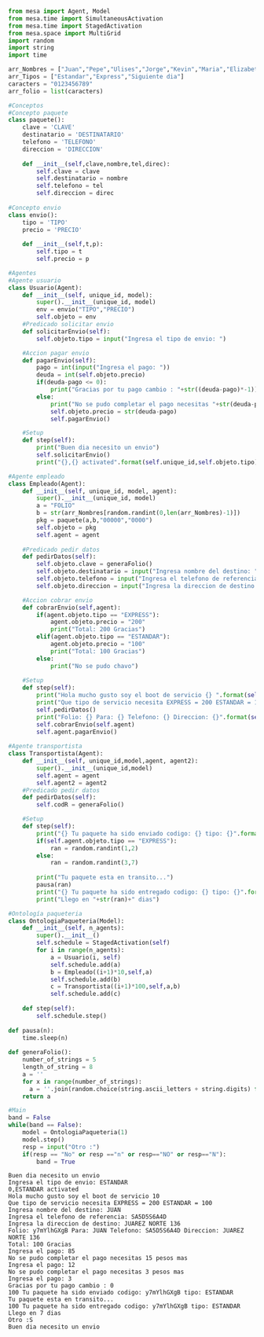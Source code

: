 ```python
from mesa import Agent, Model
from mesa.time import SimultaneousActivation
from mesa.time import StagedActivation
from mesa.space import MultiGrid
import random
import string
import time

arr_Nombres = ["Juan","Pepe","Ulises","Jorge","Kevin","Maria","Elizabeth","Paulina","Ximena","Jose"]
arr_Tipos = ["Estandar","Express","Siguiente dia"]
caracters = "0123456789"
arr_folio = list(caracters)

#Conceptos
#Concepto paquete
class paquete():
    clave = 'CLAVE'
    destinatario = 'DESTINATARIO'
    telefono = 'TELEFONO'
    direccion = 'DIRECCION'
    
    def __init__(self,clave,nombre,tel,direc):
        self.clave = clave
        self.destinatario = nombre
        self.telefono = tel
        self.direccion = direc
        
#Concepto envio
class envio():
    tipo = 'TIPO'
    precio = 'PRECIO'
    
    def __init__(self,t,p):
        self.tipo = t
        self.precio = p

#Agentes
#Agente usuario
class Usuario(Agent): 
    def __init__(self, unique_id, model):
        super().__init__(unique_id, model)
        env = envio("TIPO","PRECIO")
        self.objeto = env
    #Predicado solicitar envio
    def solicitarEnvio(self):
        self.objeto.tipo = input("Ingresa el tipo de envio: ")

    #Accion pagar envio
    def pagarEnvio(self):
        pago = int(input("Ingresa el pago: "))
        deuda = int(self.objeto.precio)
        if(deuda-pago <= 0):
            print("Gracias por tu pago cambio : "+str((deuda-pago)*-1))
        else:
            print("No se pudo completar el pago necesitas "+str(deuda-pago)+" pesos mas")
            self.objeto.precio = str(deuda-pago)
            self.pagarEnvio()

    #Setup
    def step(self):
        print("Buen dia necesito un envio")
        self.solicitarEnvio()
        print("{},{} activated".format(self.unique_id,self.objeto.tipo))

#Agente empleado
class Empleado(Agent):
    def __init__(self, unique_id, model, agent):
        super().__init__(unique_id, model)
        a = "FOLIO"
        b = str(arr_Nombres[random.randint(0,len(arr_Nombres)-1)])
        pkg = paquete(a,b,"00000","0000")
        self.objeto = pkg
        self.agent = agent
        
    #Predicado pedir datos 
    def pedirDatos(self):
        self.objeto.clave = generaFolio()
        self.objeto.destinatario = input("Ingresa nombre del destino: ")
        self.objeto.telefono = input("Ingresa el telefono de referencia: ")
        self.objeto.direccion = input("Ingresa la direccion de destino: ")

    #Accion cobrar envio   
    def cobrarEnvio(self,agent):
        if(agent.objeto.tipo == "EXPRESS"):
            agent.objeto.precio = "200"
            print("Total: 200 Gracias")
        elif(agent.objeto.tipo == "ESTANDAR"):
            agent.objeto.precio = "100"
            print("Total: 100 Gracias")
        else:
            print("No se pudo chavo")
            
    #Setup      
    def step(self):
        print("Hola mucho gusto soy el boot de servicio {} ".format(self.unique_id))
        print("Que tipo de servicio necesita EXPRESS = 200 ESTANDAR = 100")
        self.pedirDatos()
        print("Folio: {} Para: {} Telefono: {} Direccion: {}".format(self.objeto.clave,self.objeto.destinatario,self.objeto.telefono,self.objeto.direccion))
        self.cobrarEnvio(self.agent)
        self.agent.pagarEnvio()
        
#Agente transportista   
class Transportista(Agent):
    def __init__(self, unique_id,model,agent, agent2):
        super().__init__(unique_id,model)
        self.agent = agent
        self.agent2 = agent2
    #Predicado pedir datos    
    def pedirDatos(self):
        self.codR = generaFolio()

    #Setup
    def step(self):
        print("{} Tu paquete ha sido enviado codigo: {} tipo: {}".format(self.unique_id,self.agent2.objeto.clave,self.agent.objeto.tipo))
        if(self.agent.objeto.tipo == "EXPRESS"):
            ran = random.randint(1,2)
        else:
            ran = random.randint(3,7)
            
        print("Tu paquete esta en transito...") 
        pausa(ran)
        print("{} Tu paquete ha sido entregado codigo: {} tipo: {}".format(self.unique_id,self.agent2.objeto.clave,self.agent.objeto.tipo))
        print("Llego en "+str(ran)+" dias")

#Ontología paqueteria
class OntologiaPaqueteria(Model):
    def __init__(self, n_agents):
        super().__init__()
        self.schedule = StagedActivation(self)
        for i in range(n_agents):
            a = Usuario(i, self)
            self.schedule.add(a)
            b = Empleado((i+1)*10,self,a)
            self.schedule.add(b)
            c = Transportista((i+1)*100,self,a,b)
            self.schedule.add(c)  
        
    def step(self):
        self.schedule.step()
        
def pausa(n):
    time.sleep(n)
    
def generaFolio():
    number_of_strings = 5
    length_of_string = 8
    a = ''
    for x in range(number_of_strings):
      a = ''.join(random.choice(string.ascii_letters + string.digits) for _ in range(10))
    return a

#Main        
band = False
while(band == False):
    model = OntologiaPaqueteria(1)
    model.step()
    resp = input("Otro :")
    if(resp == "No" or resp =="n" or resp=="NO" or resp=="N"):
        band = True

```

    Buen dia necesito un envio
    Ingresa el tipo de envio: ESTANDAR
    0,ESTANDAR activated
    Hola mucho gusto soy el boot de servicio 10 
    Que tipo de servicio necesita EXPRESS = 200 ESTANDAR = 100
    Ingresa nombre del destino: JUAN
    Ingresa el telefono de referencia: SA5D5S6A4D
    Ingresa la direccion de destino: JUAREZ NORTE 136
    Folio: y7mYlhGXgB Para: JUAN Telefono: SA5D5S6A4D Direccion: JUAREZ NORTE 136
    Total: 100 Gracias
    Ingresa el pago: 85
    No se pudo completar el pago necesitas 15 pesos mas
    Ingresa el pago: 12
    No se pudo completar el pago necesitas 3 pesos mas
    Ingresa el pago: 3
    Gracias por tu pago cambio : 0
    100 Tu paquete ha sido enviado codigo: y7mYlhGXgB tipo: ESTANDAR
    Tu paquete esta en transito...
    100 Tu paquete ha sido entregado codigo: y7mYlhGXgB tipo: ESTANDAR
    Llego en 7 dias
    Otro :S
    Buen dia necesito un envio
    


```python

```


```python

```


```python

```
